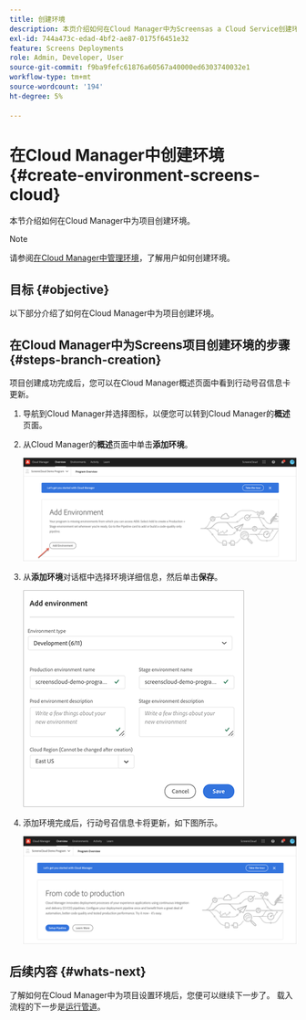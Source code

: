 ```yaml
---
title: 创建环境
description: 本页介绍如何在Cloud Manager中为Screensas a Cloud Service创建环境。
exl-id: 744a473c-edad-4bf2-ae87-0175f6451e32
feature: Screens Deployments
role: Admin, Developer, User
source-git-commit: f9ba9fefc61876a60567a40000ed6303740032e1
workflow-type: tm+mt
source-wordcount: '194'
ht-degree: 5%

---
```


# 在Cloud Manager中创建环境 {#create-environment-screens-cloud}

本节介绍如何在Cloud Manager中为项目创建环境。

>[!NOTE]
>请参阅[在Cloud Manager中管理环境](https://experienceleague.adobe.com/docs/experience-manager-cloud-service/content/implementing/using-cloud-manager/manage-environments.html)，了解用户如何创建环境。

## 目标 {#objective}

以下部分介绍了如何在Cloud Manager中为项目创建环境。

## 在Cloud Manager中为Screens项目创建环境的步骤 {#steps-branch-creation}

项目创建成功完成后，您可以在Cloud Manager概述页面中看到行动号召信息卡更新。

1. 导航到Cloud Manager并选择图标，以便您可以转到Cloud Manager的&#x200B;**概述**&#x200B;页面。

1. 从Cloud Manager的&#x200B;**概述**&#x200B;页面中单击&#x200B;**添加环境**。

   ![图像](/help/screens-cloud/assets/onboarding/add-environ1.png)

1. 从&#x200B;**添加环境**&#x200B;对话框中选择环境详细信息，然后单击&#x200B;**保存**。

   ![图像](/help/screens-cloud/assets/onboarding/add-environ2.png)

1. 添加环境完成后，行动号召信息卡将更新，如下图所示。

   ![图像](/help/screens-cloud/assets/onboarding/add-environ3a.png)

## 后续内容 {#whats-next}

了解如何在Cloud Manager中为项目设置环境后，您便可以继续下一步了。 载入流程的下一步是[运行管道](/help/screens-cloud/onboarding-screens-cloud/running-a-pipeline.md)。
